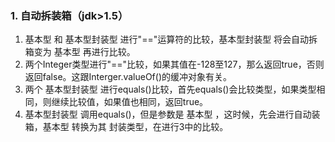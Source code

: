 ### 1. 自动拆装箱（jdk>1.5）
1. 基本型 和 基本型封装型 进行"=="运算符的比较，基本型封装型 将会自动拆箱变为 基本型 再进行比较。
1. 两个Integer类型进行"=="比较，如果其值在-128至127，那么返回true，否则返回false。这跟Interger.valueOf()的缓冲对象有关。
1. 两个 基本型封装型 进行equals()比较，首先equals()会比较类型，如果类型相同，则继续比较值，如果值也相同，返回true。
1. 基本型封装型 调用equals()，但是参数是 基本型 ，这时候，先会进行自动装箱，基本型 转换为其 封装类型，在进行3中的比较。